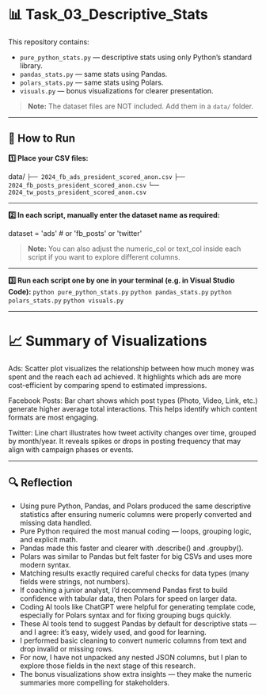 # 📊 Task_03_Descriptive_Stats

This repository contains:
- `pure_python_stats.py` — descriptive stats using only Python’s standard library.
- `pandas_stats.py` — same stats using Pandas.
- `polars_stats.py` — same stats using Polars.
- `visuals.py` — bonus visualizations for clearer presentation.

> **Note:** The dataset files are NOT included. Add them in a `data/` folder.

---

## 🚀 How to Run

**1️⃣ Place your CSV files:**

data/
`├── 2024_fb_ads_president_scored_anon.csv`
`├── 2024_fb_posts_president_scored_anon.csv`
`└── 2024_tw_posts_president_scored_anon.csv`

---

**2️⃣ In each script, manually enter the dataset name as required:**

dataset = 'ads'  # or 'fb_posts' or 'twitter'

> **Note:** You can also adjust the numeric_col or text_col inside each script if you want to explore different columns.

---

**3️⃣ Run each script one by one in your terminal (e.g. in Visual Studio Code):**
`python pure_python_stats.py`
`python pandas_stats.py`
`python polars_stats.py`
`python visuals.py`

---

# 📈 Summary of Visualizations

Ads: Scatter plot visualizes the relationship between how much money was spent and the reach each ad achieved. 
It highlights which ads are more cost-efficient by comparing spend to estimated impressions.

Facebook Posts: Bar chart shows which post types (Photo, Video, Link, etc.) generate higher average total interactions. 
This helps identify which content formats are most engaging.

Twitter: Line chart illustrates how tweet activity changes over time, grouped by month/year. 
It reveals spikes or drops in posting frequency that may align with campaign phases or events.

---

## 🔍 Reflection
* Using pure Python, Pandas, and Polars produced the same descriptive statistics after ensuring numeric columns were properly converted and missing data handled.
* Pure Python required the most manual coding — loops, grouping logic, and explicit math.
* Pandas made this faster and clearer with .describe() and .groupby().
* Polars was similar to Pandas but felt faster for big CSVs and uses more modern syntax.
* Matching results exactly required careful checks for data types (many fields were strings, not numbers).
* If coaching a junior analyst, I’d recommend Pandas first to build confidence with tabular data, then Polars for speed on larger data.
* Coding AI tools like ChatGPT were helpful for generating template code, especially for Polars syntax and for fixing grouping bugs quickly.
* These AI tools tend to suggest Pandas by default for descriptive stats — and I agree: it’s easy, widely used, and good for learning.
* I performed basic cleaning to convert numeric columns from text and drop invalid or missing rows. 
* For now, I have not unpacked any nested JSON columns, but I plan to explore those fields in the next stage of this research.
* The bonus visualizations show extra insights — they make the numeric summaries more compelling for stakeholders.



